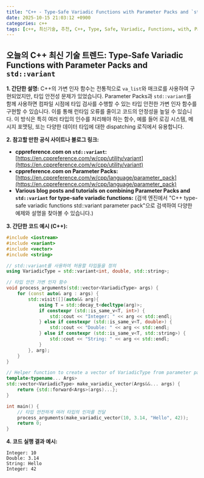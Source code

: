 ```yaml
---
title: "C++ - Type-Safe Variadic Functions with Parameter Packs and `std::variant`"
date: 2025-10-15 21:03:12 +0900
categories: c++
tags: [c++, 최신기술, 추천, C++, Type, Safe, Variadic, Functions, with, Parameter, Packs, and, `std::variant`]
---
```


## 오늘의 C++ 최신 기술 트렌드: **Type-Safe Variadic Functions with Parameter Packs and `std::variant`**

**1. 간단한 설명:**
C++의 가변 인자 함수는 전통적으로 `va_list`와 매크로를 사용하여 구현되었지만, 타입 안전성 문제가 있었습니다.  Parameter Packs과 `std::variant`를 함께 사용하면 컴파일 시점에 타입 검사를 수행할 수 있는 타입 안전한 가변 인자 함수를 구현할 수 있습니다.  이를 통해 런타임 오류를 줄이고 코드의 안정성을 높일 수 있습니다.  이 방식은 특히 여러 타입의 인수를 처리해야 하는 함수, 예를 들어 로깅 시스템, 메시지 포맷팅, 또는 다양한 데이터 타입에 대한 dispatching 로직에서 유용합니다.

**2. 참고할 만한 공식 사이트나 블로그 링크:**

*   **cppreference.com on `std::variant`:** [https://en.cppreference.com/w/cpp/utility/variant](https://en.cppreference.com/w/cpp/utility/variant)
*   **cppreference.com on Parameter Packs:** [https://en.cppreference.com/w/cpp/language/parameter_pack](https://en.cppreference.com/w/cpp/language/parameter_pack)
*   **Various blog posts and tutorials on combining Parameter Packs and `std::variant` for type-safe variadic functions:** (검색 엔진에서 "C++ type-safe variadic functions std::variant parameter pack"으로 검색하여 다양한 예제와 설명을 찾아볼 수 있습니다.)

**3. 간단한 코드 예시 (C++):**

```cpp
#include <iostream>
#include <variant>
#include <vector>
#include <string>

// std::variant를 사용하여 허용할 타입들을 정의
using VariadicType = std::variant<int, double, std::string>;

// 타입 안전 가변 인자 함수
void process_arguments(std::vector<VariadicType> args) {
    for (const auto& arg : args) {
        std::visit([](auto&& arg){
            using T = std::decay_t<decltype(arg)>;
            if constexpr (std::is_same_v<T, int>) {
                std::cout << "Integer: " << arg << std::endl;
            } else if constexpr (std::is_same_v<T, double>) {
                std::cout << "Double: " << arg << std::endl;
            } else if constexpr (std::is_same_v<T, std::string>) {
                std::cout << "String: " << arg << std::endl;
            }
        }, arg);
    }
}

// Helper function to create a vector of VariadicType from parameter pack
template<typename... Args>
std::vector<VariadicType> make_variadic_vector(Args&&... args) {
    return {std::forward<Args>(args)...};
}

int main() {
    // 타입 안전하게 여러 타입의 인자를 전달
    process_arguments(make_variadic_vector(10, 3.14, "Hello", 42));
    return 0;
}
```

**4. 코드 실행 결과 예시:**

```
Integer: 10
Double: 3.14
String: Hello
Integer: 42
```

